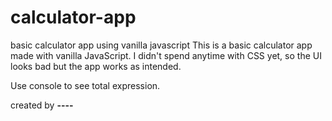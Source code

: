 # calculator-app
basic calculator app using vanilla javascript
This is a basic calculator app made with vanilla JavaScript.
I didn't spend anytime with CSS yet, so the UI looks bad but the app works as intended. 

Use console to see total expression.

created by __--<K3LLY>--__
